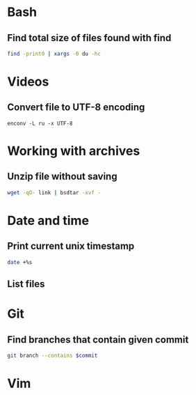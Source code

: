 # Bash

## Find total size of files found with find

```bash
find -print0 | xargs -0 du -hc
```

# Videos

## Convert file to UTF-8 encoding
`enconv -L ru -x UTF-8`

# Working with archives

## Unzip file without saving

```bash
wget -qO- link | bsdtar -xvf -
```

# Date and time

## Print current unix timestamp

```bash
date +%s
```

## List files

# Git

## Find branches that contain given commit

```bash
git branch --contains $commit
```

# Vim
